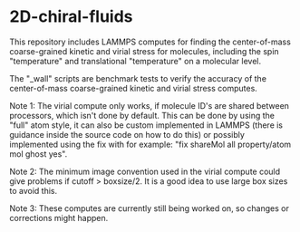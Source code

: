 # 2D-chiral-fluids

This repository includes LAMMPS computes for finding the center-of-mass coarse-grained kinetic and virial stress for molecules, including the spin "temperature" and translational "temperature" on a molecular level.

The "_wall" scripts are benchmark tests to verify the accuracy of the center-of-mass coarse-grained kinetic and virial stress computes.

Note 1: The virial compute only works, if molecule ID's are shared between processors, which isn't done by default. This can be done by using the "full" atom style, it can also be custom implemented in LAMMPS (there is guidance inside the source code on how to do this) or possibly implemented using the fix with for example: "fix shareMol all property/atom mol ghost yes".

Note 2: The minimum image convention used in the virial compute could give problems if cutoff > boxsize/2. It is a good idea to use large box sizes to avoid this.

Note 3: These computes are currently still being worked on, so changes or corrections might happen.
